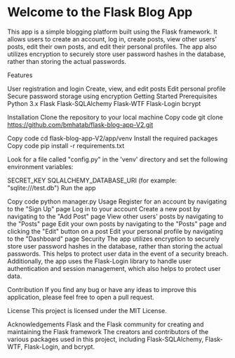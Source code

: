 ﻿<h1>Welcome to the Flask Blog App</h1>

This app is a simple blogging platform built using the Flask framework. It allows users to create an account, log in, create posts, view other users' posts, edit their own posts, and edit their personal profiles. The app also utilizes encryption to securely store user password hashes in the database, rather than storing the actual passwords.

Features

User registration and login
Create, view, and edit posts
Edit personal profile
Secure password storage using encryption
Getting Started
Prerequisites
Python 3.x
Flask
Flask-SQLAlchemy
Flask-WTF
Flask-Login
bcrypt


Installation
Clone the repository to your local machine
Copy code
git clone https://github.com/bmhatab/flask-blog-app-V2.git

Copy code
cd flask-blog-app-V2/app/venv
Install the required packages
Copy code
pip install -r requirements.txt

Look for a file called "config.py" in the 'venv' directory and set the following environment variables:

SECRET_KEY
SQLALCHEMY_DATABASE_URI (for example: "sqlite:///test.db")
Run the app

Copy code
python manager.py
Usage
Register for an account by navigating to the "Sign Up" page
Log in to your account
Create a new post by navigating to the "Add Post" page
View other users' posts by navigating to the "Posts" page
Edit your own posts by navigating to the "Posts" page and clicking the "Edit" button on a post
Edit your personal profile by navigating to the "Dashboard" page
Security
The app utilizes encryption to securely store user password hashes in the database, rather than storing the actual passwords. This helps to protect user data in the event of a security breach. Additionally, the app uses the Flask-Login library to handle user authentication and session management, which also helps to protect user data.

Contribution
If you find any bug or have any ideas to improve this application, please feel free to open a pull request.

License
This project is licensed under the MIT License.

Acknowledgements
Flask and the Flask community for creating and maintaining the Flask framework
The creators and contributors of the various packages used in this project, including Flask-SQLAlchemy, Flask-WTF, Flask-Login, and bcrypt.
